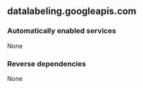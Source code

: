 ## datalabeling.googleapis.com

### Automatically enabled services

None

### Reverse dependencies

None
